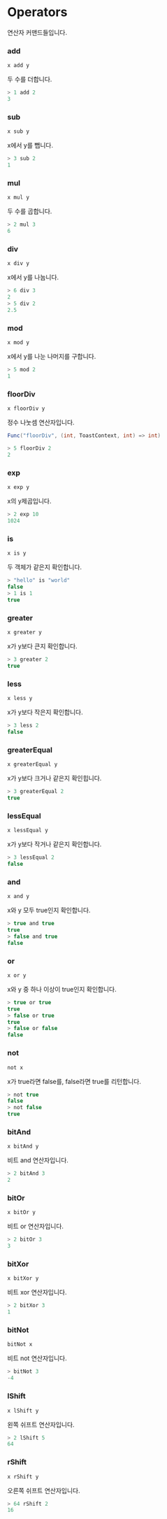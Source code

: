 # Operators

연산자 커맨드들입니다.

### add

`x add y`

두 수를 더합니다.

```js
> 1 add 2
3
```

### sub

`x sub y`

x에서 y를 뺍니다.

```js
> 3 sub 2
1
```

### mul

`x mul y`

두 수를 곱합니다.

```js
> 2 mul 3
6
```

### div

`x div y`

x에서 y를 나눕니다.

```js
> 6 div 3
2
> 5 div 2
2.5
```

### mod

`x mod y`

x에서 y를 나눈 나머지를 구합니다.

```js
> 5 mod 2
1
```

### floorDiv

`x floorDiv y`

정수 나눗셈 연산자입니다.

```cs
Func("floorDiv", (int, ToastContext, int) => int)
```
```js
> 5 floorDiv 2
2
```

### exp

`x exp y`

x의 y제곱입니다.

```js
> 2 exp 10
1024
```

### is

`x is y`

두 객체가 같은지 확인합니다.

```js
> "hello" is "world"
false
> 1 is 1
true
```

### greater

`x greater y`

x가 y보다 큰지 확인합니다.

```js
> 3 greater 2
true
```

### less

`x less y`

x가 y보다 작은지 확인합니다.

```js
> 3 less 2
false
```

### greaterEqual

`x greaterEqual y`

x가 y보다 크거나 같은지 확인힙니다.

```js
> 3 greaterEqual 2
true
```

### lessEqual

`x lessEqual y`

x가 y보다 작거나 같은지 확인합니다.

```js
> 3 lessEqual 2
false
```

### and

`x and y`

x와 y 모두 true인지 확인합니다.

```js
> true and true
true
> false and true
false
```

### or

`x or y`

x와 y 중 하나 이상이 true인지 확인합니다.

```js
> true or true
true
> false or true
true
> false or false
false
```

### not

`not x`

x가 true라면 false를, false라면 true를 리턴합니다.

```js
> not true
false
> not false
true
```

### bitAnd

`x bitAnd y`

비트 and 연산자입니다.

```js
> 2 bitAnd 3
2
```

### bitOr

`x bitOr y`

비트 or 연산자입니다.

```js
> 2 bitOr 3
3
```

### bitXor

`x bitXor y`

비트 xor 연산자입니다.

```js
> 2 bitXor 3
1
```

### bitNot

`bitNot x`

비트 not 연산자입니다.

```js
> bitNot 3
-4
```

### lShift

`x lShift y`

왼쪽 쉬프트 연산자입니다.

```js
> 2 lShift 5
64
```

### rShift

`x rShift y`

오른쪽 쉬프트 연산자입니다.

```js
> 64 rShift 2
16
```